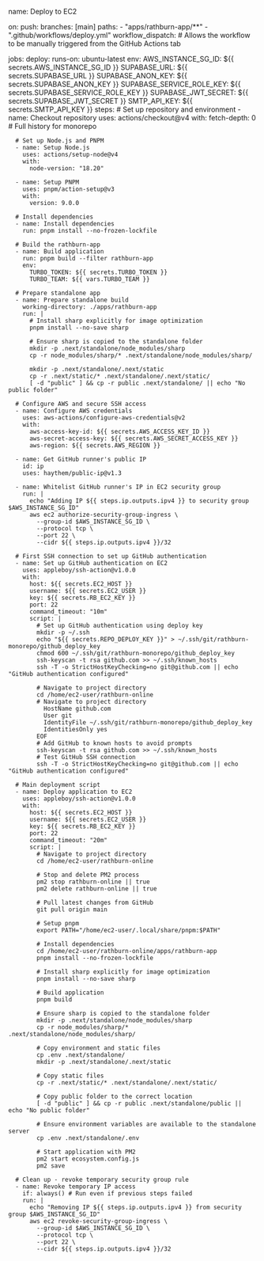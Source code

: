 name: Deploy to EC2

on:
push:
branches: [main]
paths: - "apps/rathburn-app/\*\*" - ".github/workflows/deploy.yml"
workflow_dispatch: # Allows the workflow to be manually triggered from the GitHub Actions tab

jobs:
deploy:
runs-on: ubuntu-latest
env:
AWS_INSTANCE_SG_ID: ${{ secrets.AWS_INSTANCE_SG_ID }}
SUPABASE_URL: ${{ secrets.SUPABASE_URL }}
SUPABASE_ANON_KEY: ${{ secrets.SUPABASE_ANON_KEY }}
SUPABASE_SERVICE_ROLE_KEY: ${{ secrets.SUPABASE_SERVICE_ROLE_KEY }}
SUPABASE_JWT_SECRET: ${{ secrets.SUPABASE_JWT_SECRET }}
SMTP_API_KEY: ${{ secrets.SMTP_API_KEY }}
steps: # Set up repository and environment - name: Checkout repository
uses: actions/checkout@v4
with:
fetch-depth: 0 # Full history for monorepo

      # Set up Node.js and PNPM
      - name: Setup Node.js
        uses: actions/setup-node@v4
        with:
          node-version: "18.20"

      - name: Setup PNPM
        uses: pnpm/action-setup@v3
        with:
          version: 9.0.0

      # Install dependencies
      - name: Install dependencies
        run: pnpm install --no-frozen-lockfile

      # Build the rathburn-app
      - name: Build application
        run: pnpm build --filter rathburn-app
        env:
          TURBO_TOKEN: ${{ secrets.TURBO_TOKEN }}
          TURBO_TEAM: ${{ vars.TURBO_TEAM }}

      # Prepare standalone app
      - name: Prepare standalone build
        working-directory: ./apps/rathburn-app
        run: |
          # Install sharp explicitly for image optimization
          pnpm install --no-save sharp

          # Ensure sharp is copied to the standalone folder
          mkdir -p .next/standalone/node_modules/sharp
          cp -r node_modules/sharp/* .next/standalone/node_modules/sharp/

          mkdir -p .next/standalone/.next/static
          cp -r .next/static/* .next/standalone/.next/static/
          [ -d "public" ] && cp -r public .next/standalone/ || echo "No public folder"

      # Configure AWS and secure SSH access
      - name: Configure AWS credentials
        uses: aws-actions/configure-aws-credentials@v2
        with:
          aws-access-key-id: ${{ secrets.AWS_ACCESS_KEY_ID }}
          aws-secret-access-key: ${{ secrets.AWS_SECRET_ACCESS_KEY }}
          aws-region: ${{ secrets.AWS_REGION }}

      - name: Get GitHub runner's public IP
        id: ip
        uses: haythem/public-ip@v1.3

      - name: Whitelist GitHub runner's IP in EC2 security group
        run: |
          echo "Adding IP ${{ steps.ip.outputs.ipv4 }} to security group $AWS_INSTANCE_SG_ID"
          aws ec2 authorize-security-group-ingress \
            --group-id $AWS_INSTANCE_SG_ID \
            --protocol tcp \
            --port 22 \
            --cidr ${{ steps.ip.outputs.ipv4 }}/32

      # First SSH connection to set up GitHub authentication
      - name: Set up GitHub authentication on EC2
        uses: appleboy/ssh-action@v1.0.0
        with:
          host: ${{ secrets.EC2_HOST }}
          username: ${{ secrets.EC2_USER }}
          key: ${{ secrets.RB_EC2_KEY }}
          port: 22
          command_timeout: "10m"
          script: |
            # Set up GitHub authentication using deploy key
            mkdir -p ~/.ssh
            echo "${{ secrets.REPO_DEPLOY_KEY }}" > ~/.ssh/git/rathburn-monorepo/github_deploy_key
            chmod 600 ~/.ssh/git/rathburn-monorepo/github_deploy_key
            ssh-keyscan -t rsa github.com >> ~/.ssh/known_hosts
            ssh -T -o StrictHostKeyChecking=no git@github.com || echo "GitHub authentication configured"

            # Navigate to project directory
            cd /home/ec2-user/rathburn-online
            # Navigate to project directory
              HostName github.com
              User git
              IdentityFile ~/.ssh/git/rathburn-monorepo/github_deploy_key
              IdentitiesOnly yes
            EOF
            # Add GitHub to known hosts to avoid prompts
            ssh-keyscan -t rsa github.com >> ~/.ssh/known_hosts
            # Test GitHub SSH connection
            ssh -T -o StrictHostKeyChecking=no git@github.com || echo "GitHub authentication configured"

      # Main deployment script
      - name: Deploy application to EC2
        uses: appleboy/ssh-action@v1.0.0
        with:
          host: ${{ secrets.EC2_HOST }}
          username: ${{ secrets.EC2_USER }}
          key: ${{ secrets.RB_EC2_KEY }}
          port: 22
          command_timeout: "20m"
          script: |
            # Navigate to project directory
            cd /home/ec2-user/rathburn-online

            # Stop and delete PM2 process
            pm2 stop rathburn-online || true
            pm2 delete rathburn-online || true

            # Pull latest changes from GitHub
            git pull origin main

            # Setup pnpm
            export PATH="/home/ec2-user/.local/share/pnpm:$PATH"

            # Install dependencies
            cd /home/ec2-user/rathburn-online/apps/rathburn-app
            pnpm install --no-frozen-lockfile

            # Install sharp explicitly for image optimization
            pnpm install --no-save sharp

            # Build application
            pnpm build

            # Ensure sharp is copied to the standalone folder
            mkdir -p .next/standalone/node_modules/sharp
            cp -r node_modules/sharp/* .next/standalone/node_modules/sharp/

            # Copy environment and static files
            cp .env .next/standalone/
            mkdir -p .next/standalone/.next/static

            # Copy static files
            cp -r .next/static/* .next/standalone/.next/static/

            # Copy public folder to the correct location
            [ -d "public" ] && cp -r public .next/standalone/public || echo "No public folder"

            # Ensure environment variables are available to the standalone server
            cp .env .next/standalone/.env

            # Start application with PM2
            pm2 start ecosystem.config.js
            pm2 save

      # Clean up - revoke temporary security group rule
      - name: Revoke temporary IP access
        if: always() # Run even if previous steps failed
        run: |
          echo "Removing IP ${{ steps.ip.outputs.ipv4 }} from security group $AWS_INSTANCE_SG_ID"
          aws ec2 revoke-security-group-ingress \
            --group-id $AWS_INSTANCE_SG_ID \
            --protocol tcp \
            --port 22 \
            --cidr ${{ steps.ip.outputs.ipv4 }}/32
